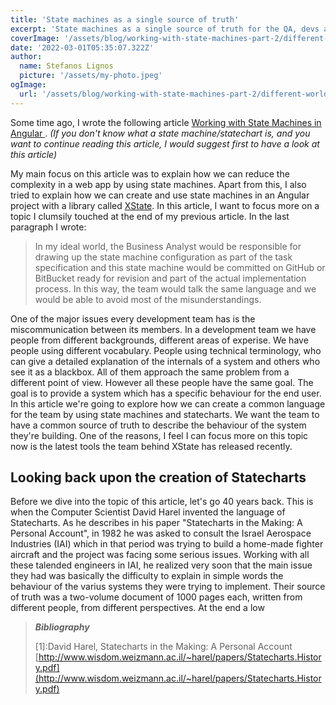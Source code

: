 ```yaml
---
title: 'State machines as a single source of truth'
excerpt: 'State machines as a single source of truth for the QA, devs and POs'
coverImage: '/assets/blog/working-with-state-machines-part-2/different-worlds.jpg'
date: '2022-03-01T05:35:07.322Z'
author:
  name: Stefanos Lignos
  picture: '/assets/my-photo.jpeg'
ogImage:
  url: '/assets/blog/working-with-state-machines-part-2/different-worlds.jpg'
---
```


Some time ago, I wrote the following article [Working with State Machines in Angular ](https://stefanos-lignos.dev/posts/working-with-state-machines). *(If you don't know what a state machine/statechart is, and you want to continue reading this article, I would suggest first to have a look at this article)*

My main focus on this article was to explain how we can reduce the complexity in a web app by using state machines. Apart from this, I also tried to explain how we can create and use state machines in an Angular project with a library called [XState](https://xstate.js.org/). In this article, I want to focus more on a topic I clumsily touched at the end of my previous article. In the last paragraph I wrote:

> In my ideal world, the Business Analyst would be responsible for drawing up the state machine configuration as part of the task specification and this state machine would be committed on GitHub or BitBucket ready for revision and part of the actual implementation process. In this way, the team would talk the same language and we would be able to avoid most of the misunderstandings.

One of the major issues every development team has is the miscommunication between its members. In a development team we have people from different backgrounds, different areas of experise. We have people using different vocabulary. People using technical terminology, who can give a detailed explanation of the internals of a system and others who see it as a blackbox. All of them approach the same problem from a different point of view. However all these people have the same goal. The goal is to provide a system which has a specific behaviour for the end user. In this article we're going to explore how we can create a common language for the team by using state machines and statecharts. We want the team to have a common source of truth to describe the behaviour of the system they're building. One of the reasons, I feel I can focus more on this topic now is the latest tools the team behind XState has released recently.

<!-- ## An example of a miscommunication

We have a team which builds a mail platform. Let's see how a business analyst could describe one of the features of this platform. 

> The platform should contain a toggle button. When this button is on, if there are sensitive data in the mail, a notification appears with a message explaining to the user that there is a danger of exposing sensitive data. This toggle button is OFF by default. The user can set it ON manually or can be automatically on by default based on a setting in the admin panel. -->


## Looking back upon the creation of Statecharts

Before we dive into the topic of this article, let's go 40 years back. This is when the Computer Scientist David Harel invented the language of Statecharts. As he describes in his paper "Statecharts in the Making: A Personal Account", in 1982 he was asked to consult the Israel Aerospace Industries (IAI) which in that period was trying to build a home-made fighter aircraft and the project was facing some serious issues. Working with all these talended engineers in IAI, he realized very soon that the main issue they had was basically the difficulty to explain in simple words the behaviour of the varius systems they were trying to implement. Their source of truth was a two-volume document of 1000 pages each, written from different people, from different perspectives. At the end a low  



> **_Bibliography_**
> 
> \[1\]:David Harel, Statecharts in the Making: A Personal Account [http://www.wisdom.weizmann.ac.il/~harel/papers/Statecharts.History.pdf](http://www.wisdom.weizmann.ac.il/~harel/papers/Statecharts.History.pdf)